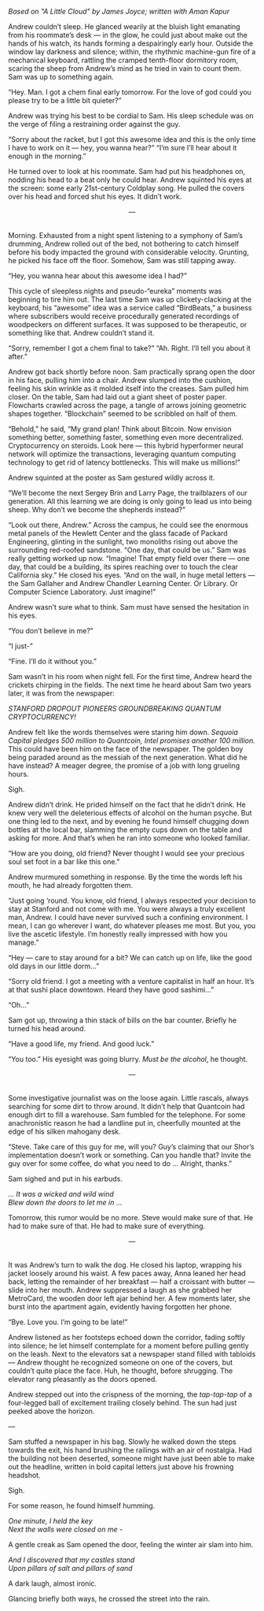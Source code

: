 <!--
.. title: Pillars of Salt and Pillars of Sand
.. slug: pillars-of-salt-and-pillars-of-sand
.. date: 2024-02-09 16:59:41 UTC-05:00
.. tags: 
.. category: 
.. link: 
.. description: 
.. type: text
-->

*Based on "A Little Cloud" by James Joyce; written with Aman Kapur*

Andrew couldn’t sleep. He glanced wearily at the bluish light emanating from his roommate’s desk ― in the glow, he could just about make out the hands of his watch, its hands forming a despairingly early hour. Outside the window lay darkness and silence; within, the rhythmic machine-gun fire of a mechanical keyboard, rattling the cramped tenth-floor dormitory room, scaring the sheep from Andrew’s mind as he tried in vain to count them. Sam was up to something again.

<!--TEASER_END-->

“Hey. Man. I got a chem final early tomorrow. For the love of god could you please try to be a little bit quieter?”

Andrew was trying his best to be cordial to Sam. His sleep schedule was on the verge of filing a restraining order against the guy.

“Sorry about the racket, but I got this awesome idea and this is the only time I have to work on it ― hey, you wanna hear?”
“I’m sure I’ll hear about it enough in the morning.”

He turned over to look at his roommate. Sam had put his headphones on, nodding his head to a beat only he could hear. Andrew squinted his eyes at the screen: some early 21st-century Coldplay song. He pulled the covers over his head and forced shut his eyes. It didn’t work.

<center>―</center><br>

Morning. Exhausted from a night spent listening to a symphony of Sam’s drumming, Andrew rolled out of the bed, not bothering to catch himself before his body impacted the ground with considerable velocity. Grunting, he picked his face off the floor. Somehow, Sam was still tapping away.

“Hey, you wanna hear about this awesome idea I had?”

This cycle of sleepless nights and pseudo-“eureka” moments was beginning to tire him out. The last time Sam was up clickety-clacking at the keyboard, his “awesome” idea was a service called “BirdBeats,” a business where subscribers would receive procedurally generated recordings of woodpeckers on different surfaces. It was supposed to be therapeutic, or something like that. Andrew couldn’t stand it.

“Sorry, remember I got a chem final to take?”
“Ah. Right. I’ll tell you about it after.”

Andrew got back shortly before noon. Sam practically sprang open the door in his face, pulling him into a chair. Andrew slumped into the cushion, feeling his skin wrinkle as it molded itself into the creases. Sam pulled him closer. On the table, Sam had laid out a giant sheet of poster paper. Flowcharts crawled across the page, a tangle of arrows joining geometric shapes together. “Blockchain” seemed to be scribbled on half of them.

“Behold,” he said, “My grand plan! Think about Bitcoin. Now envision something better, something faster, something even more decentralized. Cryptocurrency on steroids. Look here ― this hybrid hyperformer neural network will optimize the transactions, leveraging quantum computing technology to get rid of latency bottlenecks. This will make us millions!”

Andrew squinted at the poster as Sam gestured wildly across it.

“We’ll become the next Sergey Brin and Larry Page, the trailblazers of our generation. All this learning we are doing is only going to lead us into being sheep. Why don’t we become the shepherds instead?”

“Look out there, Andrew.” Across the campus, he could see the enormous metal panels of the Hewlett Center and the glass facade of Packard Engineering, glinting in the sunlight, two monoliths rising out above the surrounding red-roofed sandstone. “One day, that could be us.” Sam was really getting worked up now. “Imagine! That empty field over there ― one day, that could be a building, its spires reaching over to touch the clear California sky.” He closed his eyes. “And on the wall, in huge metal letters ― the Sam Gallaher and Andrew Chandler Learning Center. Or Library. Or Computer Science Laboratory. Just imagine!”

Andrew wasn’t sure what to think. Sam must have sensed the hesitation in his eyes.

“You don’t believe in me?”

“I just-”

“Fine. I’ll do it without you.”

Sam wasn’t in his room when night fell. For the first time, Andrew heard the crickets chirping in the fields. The next time he heard about Sam two years later, it was from the newspaper:

*STANFORD DROPOUT PIONEERS GROUNDBREAKING QUANTUM CRYPTOCURRENCY!*

Andrew felt like the words themselves were staring him down. *Sequoia Capital pledges 500 million to Quantcoin, Intel promises another 100 million.* This could have been him on the face of the newspaper. The golden boy being paraded around as the messiah of the next generation. What did he have instead? A meager degree, the promise of a job with long grueling hours.

Sigh.

Andrew didn’t drink. He prided himself on the fact that he didn’t drink. He knew very well the deleterious effects of alcohol on the human psyche. But one thing led to the next, and by evening he found himself chugging down bottles at the local bar, slamming the empty cups down on the table and asking for more. And that’s when he ran into someone who looked familiar.

“How are you doing, old friend? Never thought I would see your precious soul set foot in a bar like this one.”

Andrew murmured something in response. By the time the words left his mouth, he had already forgotten them.

“Just going ‘round. You know, old friend, I always respected your decision to stay at Stanford and not come with me. You were always a truly excellent man, Andrew. I could have never survived such a confining environment. I mean, I can go wherever I want, do whatever pleases me most. But you, you live the ascetic lifestyle. I’m honestly really impressed with how you manage.”

“Hey ― care to stay around for a bit? We can catch up on life, like the good old days in our little dorm...”

“Sorry old friend. I got a meeting with a venture capitalist in half an hour. It’s at that sushi place downtown. Heard they have good sashimi...”

“Oh...”

Sam got up, throwing a thin stack of bills on the bar counter. Briefly he turned his head around.

“Have a good life, my friend. And good luck.”

“You too.” His eyesight was going blurry. *Must be the alcohol*, he thought.

<center>―</center><br>

Some investigative journalist was on the loose again. Little rascals, always searching for some dirt to throw around. It didn’t help that Quantcoin had enough dirt to fill a warehouse. Sam fumbled for the telephone. For some anachronistic reason he had a landline put in, cheerfully mounted at the edge of his silken mahogany desk.

“Steve. Take care of this guy for me, will you? Guy’s claiming that our Shor’s implementation doesn’t work or something. Can you handle that? Invite the guy over for some coffee, do what you need to do ... Alright, thanks.”

Sam sighed and put in his earbuds.

*... It was a wicked and wild wind*<br>
*Blew down the doors to let me in ...*

Tomorrow, this rumor would be no more. Steve would make sure of that. He had to make sure of that. He had to make sure of everything.

<center>―</center><br>

It was Andrew’s turn to walk the dog. He closed his laptop, wrapping his jacket loosely around his waist. A few paces away, Anna leaned her head back, letting the remainder of her breakfast ― half a croissant with butter ― slide into her mouth. Andrew suppressed a laugh as she grabbed her MetroCard, the wooden door left ajar behind her. A few moments later, she burst into the apartment again, evidently having forgotten her phone.

“Bye. Love you. I’m going to be late!”

Andrew listened as her footsteps echoed down the corridor, fading softly into silence; he let himself contemplate for a moment before pulling gently on the leash. Next to the elevators sat a newspaper stand filled with tabloids ― Andrew thought he recognized someone on one of the covers, but couldn’t quite place the face. Huh, he thought, before shrugging. The elevator rang pleasantly as the doors opened.

Andrew stepped out into the crispness of the morning, the *tap-tap-tap* of a four-legged ball of excitement trailing closely behind. The sun had just peeked above the horizon.

―

Sam stuffed a newspaper in his bag. Slowly he walked down the steps towards the exit, his hand brushing the railings with an air of nostalgia. Had the building not been deserted, someone might have just been able to make out the headline, written in bold capital letters just above his frowning headshot.

Sigh.

For some reason, he found himself humming.

*One minute, I held the key*<br>
*Next the walls were closed on me -*

A gentle creak as Sam opened the door, feeling the winter air slam into him.

*And I discovered that my castles stand*<br>
*Upon pillars of salt and pillars of sand*

A dark laugh, almost ironic.

Glancing briefly both ways, he crossed the street into the rain.